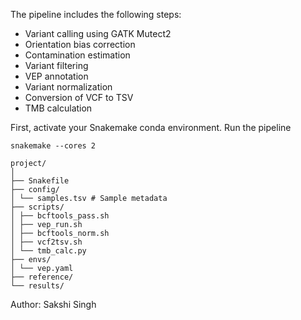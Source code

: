 The pipeline includes the following steps:
- Variant calling using GATK Mutect2
- Orientation bias correction
- Contamination estimation
- Variant filtering
- VEP annotation
- Variant normalization
- Conversion of VCF to TSV
- TMB calculation

First, activate your Snakemake conda environment.
Run the pipeline

```
snakemake --cores 2
```
```
project/
│
├── Snakefile
├── config/
│ └── samples.tsv # Sample metadata
├── scripts/
│ ├── bcftools_pass.sh
│ ├── vep_run.sh
│ ├── bcftools_norm.sh
│ ├── vcf2tsv.sh
│ └── tmb_calc.py
├── envs/
│ └── vep.yaml 
├── reference/
└── results/
```

Author: Sakshi Singh
